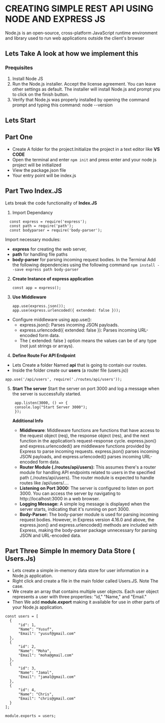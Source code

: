 # CREATING SIMPLE REST API USING NODE AND EXPRESS JS
Node.js is an open-source, cross-platform JavaScript runtime environment and library used to run web applications outside the client's browser
## Lets Take A look at how we implement this
### Prequisites
1. Install Node JS
2. Run the Node.js installer. Accept the license agreement. You can leave other settings as default. The installer will install Node.js and prompt you to click on the finish button.
3. Verify that Node.js was properly installed by opening the command prompt and typing this command: node --version
## Lets Start
## Part One
* Create A folder for the project.Initialize the project in a text editor like **VS CODE**
* Open the terminal and enter ``` npm init ``` and press enter and your node js project will be initialized
* View the package.json file
* Your entry point will be index.js
## Part Two Index.JS
Lets break the code functionality of **Index.JS**
1. Import Dependancy
```
  const express = require('express');
  const path = require('path');
  const bodyparser = require('body-parser');
```
Import necessary modules: 
* **express** for creating the web server, 
* **path** for handling file paths
* **body-parser** for parsing incoming request bodies.
In the Terminal Add the following dependencies using the following command ``` npm install --save express path body-parser ```

2. **Create Instance of express application**
   
   ```
   const app = express();
   
   ```
3. **Use Middleware**
   ```
   app.use(express.json());
   app.use(express.urlencoded({ extended: false }));

   ```
* Configure middleware using app.use():
  * express.json(): Parses incoming JSON payloads.
  * express.urlencoded({ extended: false }): Parses incoming URL-encoded form data.
  * The { extended: false } option means the values can be of any type (not just strings or arrays).
    
4. **Define Route For API Endpoint**
  * Lets Create a folder Named **api** that is going to contain our routes.
  * Inside the folder create our **users** (a router file (users.js))
  ```
  app.use('/api/users', require('./routes/api/users'));

  ```
5. **Start The server**
   Start the server on port 3000 and log a message when the server is successfully started.
   ```
    app.listen(3000, () => {
    console.log("Start Server 3000");
    });

   ```

   **Additional Info**
   * **Middleware**:
    Middleware functions are functions that have access to the request object (req), the response object (res), and the next function in the application’s request-response cycle.
    express.json() and express.urlencoded() are middleware functions provided by Express to parse incoming requests. express.json() parses incoming JSON payloads, and express.urlencoded() parses incoming URL-encoded form data.
    * **Router Module (./routes/api/users):**
    This assumes there's a router module for handling API endpoints related to users in the specified path (./routes/api/users). The router module is expected to handle routes like /api/users/....
    * **Listening on Port 3000:**
    The server is configured to listen on port 3000. You can access the server by navigating to http://localhost:3000 in a web browser.
    * **Logging Message:**
    A simple log message is displayed when the server starts, indicating that it's running on port 3000.
    * **Body-Parser:**
    The body-parser module is used for parsing incoming request bodies. However, in Express version 4.16.0 and above, the express.json() and express.urlencoded() methods are included with Express, making the body-parser package unnecessary for parsing JSON and URL-encoded data.

## Part Three Simple In memory Data Store ( Users.Js)
  + Lets create a simple in-memory data store for user information in a Node.js application.
  + Right click and create a file in the main folder called Users.JS. Note The case.
  + We create an array that contains multiple user objects. Each user object represents a user with three properties: "id," "Name," and "Email."
  + Then We add **module.export** making it available for use in other parts of your Node.js application. 
  ```
  const users = [
    {
        "id": 1,
        "Name": "Yusuf",
        "Email": "yusuf@gmail.com"
    },
    {
        "id": 2,
        "Name": "Moha",
        "Email": "moha@gmail.com"
    },
    {
        "id": 3,
        "Name": "Jamal",
        "Email": "jamal@gmail.com"
    },
    {
        "id": 4,
        "Name": "Chris",
        "Email": "chris@gmail.com"
    }
  ];

  module.exports = users;

  ```

